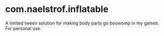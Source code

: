 # com.naelstrof.inflatable
 A limited tween solution for making body parts go boowomp in my games. For personal use.
